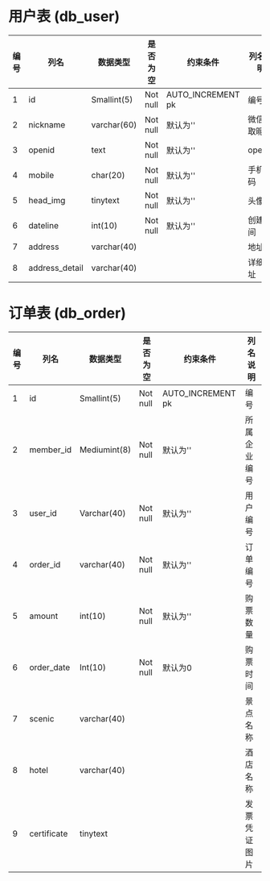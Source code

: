 # 用户表 (db_user)

编号 | 列名             | 数据类型        | 是否为空     | 约束条件              | 列名说明
-- | -------------- | ----------- | -------- | ----------------- | ------
1  | id             | Smallint(5) | Not null | AUTO_INCREMENT pk | 编号
2  | nickname       | varchar(60) | Not null | 默认为''             | 微信获取昵称
3  | openid         | text        | Not null | 默认为''             | openid
4  | mobile         | char(20)    | Not null | 默认为''             | 手机号码
5  | head_img       | tinytext    | Not null | 默认为''             | 头像
6  | dateline       | int(10)     | Not null | 默认为''             | 创建时间
7  | address        | varchar(40) |          |                   | 地址
8  | address_detail | varchar(40) |          |                   | 详细地址

# 订单表 (db_order)

编号 | 列名          | 数据类型         | 是否为空     | 约束条件              | 列名说明
-- | ----------- | ------------ | -------- | ----------------- | -------
1  | id          | Smallint(5)  | Not null | AUTO_INCREMENT pk | 编号
2  | member_id   | Mediumint(8) | Not null | 默认为''             | 所属企业编号
3  | user_id     | Varchar(40)  | Not null | 默认为''             | 用户编号
4  | order_id    | varchar(40)  | Not null | 默认为''             | 订单编号
5  | amount      | int(10)      | Not null | 默认为''             | 购票数量
6  | order_date  | Int(10)      | Not null | 默认为0              | 购票时间
7  | scenic      | varchar(40)  |          |                   | 景点名称
8  | hotel       | varchar(40)  |          |                   | 酒店名称
9  | certificate | tinytext     |          |                   | 发票 凭证图片
